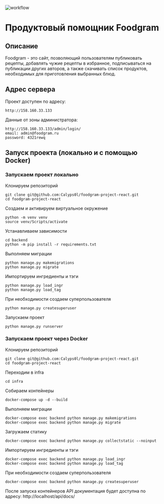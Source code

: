 ![workflow](https://github.com/Calyps0l/foodgram-project-react/actions/workflows/main.yml/badge.svg)

# Продуктовый помощник Foodgram
## Описание
Foodgram - это сайт, позволяющий пользователям публиковать рецепты, добавлять чужие рецепты в избранное, подписываться 
на публикации других авторов, а также скачивать список продуктов, необходимых для приготовления выбранных блюд.
## Адрес сервера
Проект доступен по адресу:
```
http://158.160.33.133
```
Данные от зоны администратора:
```
http://158.160.33.133/admin/login/
email: admin@foodgram.ru
password: 4321rewq
```
## Запуск проекта (локально и с помощью Docker)
### Запускаем проект локально
Клонируем репозиторий
```
git clone git@github.com:Calyps0l/foodgram-project-react.git
cd foodgram-project-react
```
Создаем и активируем виртуальное окружение
```
python -m venv venv
source venv/Scripts/activate
```
Устанавливаем зависимости
```
cd backend
python -m pip install -r requirements.txt
```
Выполняем миграции
```
python manage.py makemigrations  
python manage.py migrate
```
Импортируем ингредиенты и тэги
```
python manage.py load_ingr  
python manage.py load_tag  
```
При необходимости создаем суперпользователя
```
python manage.py createsuperuser    
```
Запускаем проект
```
python manage.py runserver    
```
### Запускаем проект через Docker
Клонируем репозиторий
```
git clone git@github.com:Calyps0l/foodgram-project-react.git
cd foodgram-project-react
```
Переходим в infra
```
cd infra
```
Собираем контейнеры
```
docker-compose up -d --build 
```
Выполняем миграции
```
docker-compose exec backend python manage.py makemigrations
docker-compose exec backend python manage.py migrate 
```
Загружаем статику
```
docker-compose exec backend python manage.py collectstatic --noinput
```
Импортируем ингредиенты и тэги
```
docker-compose exec backend python manage.py load_ingr
docker-compose exec backend python manage.py load_tag 
```
При необходимости создаем суперпользователя
```
docker-compose exec backend python manage.py createsuperuser  
```
После запуска контейнеров API документация будет доступна по адресу: http://localhost/api/docs/
